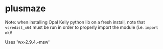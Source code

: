 plusmaze
========

Note: when installing Opal Kelly python lib on a fresh install, note that `vcredist_x64` must be run in order to properly import the module (i.e. `import ok`)!

Uses 'wx-2.9.4.-msw'
